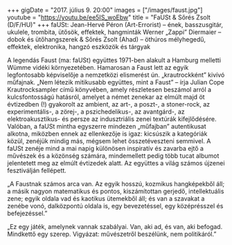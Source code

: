 +++
gigDate = "2017. július 9. 20:00"
images = ["/images/faust.jpg"]
youtube = "https://youtu.be/ee5IS_woEbw"
title = "FaUSt & Sőrés Zsolt (D/F/HU)"
+++
faUSt:
Jean-Hervé Péron (Art-Errorist) – ének, basszusgitár, ukulele, trombita, ütősök, effektek, hangminták
Werner „Zappi” Diermaier – dobok és ütőhangszerek
&
Sőrés Zsolt (Ahad) – öthúros mélyhegedű, effektek, elektronika, hangzó eszközök és tárgyak

A legendás Faust (ma: faUSt) együttes 1971-ben alakult a Hamburg melletti Wümme vidéki környezetében. Hamarosan a Faust lett az egyik legfontosabb képviselője a nemzetközi elismerést ún. „krautrockként” kivívó műfajnak. „Nem létezik mitikusabb együttes, mint a Faust” – írja Julian Cope Krautrocksampler című könyvében, amely részletesen beszámol arról a kulcsfontosságú hatásról, amelyet a német zenekar az elmúlt majd öt évtizedben (!) gyakorolt az ambient, az art-, a poszt-, a stoner-rock, az experimentális-, a zörej-, a pszichedelikus-, az avantgárd-, az elektroakusztikus- és persze az indusztriális zenei textúrák kifejlődésére. Valóban, a faUSt mintha egyszerre mindezen „műfajban” autentikusat alkotna, miközben ennek az ellenkezője is igaz: kicsúszik a kategóriák közül, zenéjük mindig más, mégsem lehet összetéveszteni semmivel. A faUSt zenéje mind a mai napig különösen inspiratív és zavarba ejtő a művészek és a közönség számára, mindemellett pedig több tucat albumot jelentetett meg az elmúlt évtizedek alatt. Az együttes a világ számos újzenei fesztiválján fellépett.

„A Faustnak számos arca van. Az egyik hosszú, kozmikus hangképekből áll; a másik nagyon matematikus és pontos, kiszámítottan gerjedő, intellektuális zene; egyik oldala vad és kaotikus ütemekből áll; és van a szavakat a zenébe vonó, dalközpontú oldala is, egy bevezetéssel, egy középrésszel és befejezéssel.”

„Ez egy játék, amelynek vannak szabályai. Van, aki ad, és van, aki befogad. Mindkettő egy szerep. Vigyázat: művészetről beszélünk, nem politikáról.”
